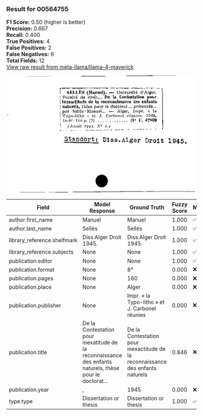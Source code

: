 ### Result for 00564755
**F1 Score:** 0.50 (higher is better)<br>**Precision:** 0.667<br>**Recall:** 0.400<br>**True Positives:** 4<br>**False Positives:** 2<br>**False Negatives:** 6<br>**Total Fields:** 12<br>[View raw result from meta-llama/llama-4-maverick](https://github.com/RISE-UNIBAS/humanities_data_benchmark/blob/main/results/2025-10-17/T0252/request_T0252_00564755.json)

<img src="https://github.com/RISE-UNIBAS/humanities_data_benchmark/blob/main/benchmarks/zettelkatalog/images/00564755.jpg?raw=true" alt="00564755" width="600px">

| Field | Model Response | Ground Truth | Fuzzy Score | Match |
|-------|----------------|--------------|-------------|-------|
| author.first_name | Manuel | Manuel | 1.000 | ✅ |
| author.last_name | Sellès | Sellès | 1.000 | ✅ |
| library_reference.shelfmark | Diss.Alger Droit 1945. | Diss.Alger Droit 1945. | 1.000 | ✅ |
| library_reference.subjects | None | None | 1.000 | ✅ |
| publication.editor | None | None | 1.000 | ✅ |
| publication.format | None | 8° | 0.000 | ❌ |
| publication.pages | None | 160 | 0.000 | ❌ |
| publication.place | None | Alger | 0.000 | ❌ |
| publication.publisher | None | Impr. « la Typo-litho » et J. Carbonel réunies | 0.000 | ❌ |
| publication.title | De la Contestation pour inexatitude de la reconnaissance des enfants naturels, thèse pour le doctorat... | De la Contestation pour inexactitude de la reconnaissance des enfants naturels | 0.846 | ❌ |
| publication.year | ,  | 1945 | 0.000 | ❌ |
| type.type | Dissertation or thesis | Dissertation or thesis | 1.000 | ✅ |
